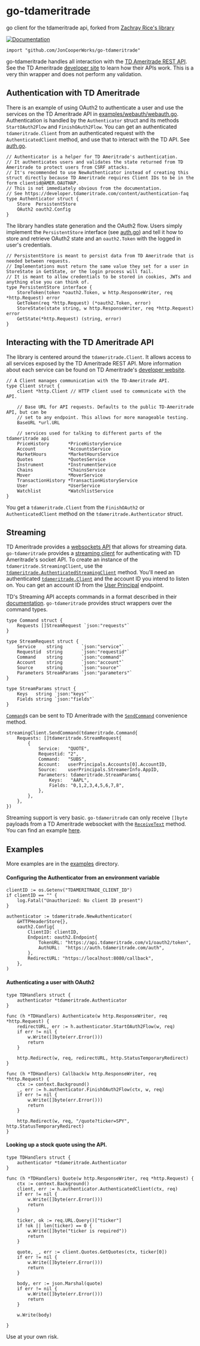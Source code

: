 # go-tdameritrade
go client for the tdameritrade api, forked from [Zachray Rice's library](https://github.com/zricethezav/go-tdameritrade)

[![Documentation](https://godoc.org/github.com/JonCooperWorks/go-tdameritrade?status.svg)](https://godoc.org/github.com/JonCooperWorks/go-tdameritrade)


```import "github.com/JonCooperWorks/go-tdameritrade"```

go-tdameritrade handles all interaction with the [TD Ameritrade REST API](https://developer.tdameritrade.com/apis).
See the TD Ameritrade [developer site](https://developer.tdameritrade.com/) to learn how their APIs work.
This is a very thin wrapper and does not perform any validation.


## Authentication with TD Ameritrade
There is an example of using OAuth2 to authenticate a user and use the services on the TD Ameritrade API in [examples/webauth/webauth.go](https://github.com/JonCooperWorks/go-tdameritrade/blob/master/examples/webauth/webauth.go).
Authentication is handled by the ```Authenticator``` struct and its methods ```StartOAuth2Flow``` and ```FinishOAuth2Flow```.
You can get an authenticated ```tdameritrade.Client``` from an authenticated request with the ```AuthenticatedClient``` method, and use that to interact with the TD API.
See [auth.go](https://github.com/JonCooperWorks/go-tdameritrade/blob/master/auth.go).

```
// Authenticator is a helper for TD Ameritrade's authentication.
// It authenticates users and validates the state returned from TD Ameritrade to protect users from CSRF attacks.
// It's recommended to use NewAuthenticator instead of creating this struct directly because TD Ameritrade requires Client IDs to be in the form clientid@AMER.OAUTHAP.
// This is not immediately obvious from the documentation.
// See https://developer.tdameritrade.com/content/authentication-faq
type Authenticator struct {
	Store  PersistentStore
	OAuth2 oauth2.Config
}
```

The library handles state generation and the OAuth2 flow.
Users simply implement the ```PersistentStore``` interface (see [auth.go](https://github.com/JonCooperWorks/go-tdameritrade/blob/master/auth.go)) and tell it how to store and retrieve OAuth2 state and an ```oauth2.Token``` with the logged in user's credentials.

```
// PersistentStore is meant to persist data from TD Ameritrade that is needed between requests.
// Implementations must return the same value they set for a user in StoreState in GetState, or the login process will fail.
// It is meant to allow credentials to be stored in cookies, JWTs and anything else you can think of.
type PersistentStore interface {
	StoreToken(token *oauth2.Token, w http.ResponseWriter, req *http.Request) error
	GetToken(req *http.Request) (*oauth2.Token, error)
	StoreState(state string, w http.ResponseWriter, req *http.Request) error
	GetState(*http.Request) (string, error)
}
```

## Interacting with the TD Ameritrade API
The library is centered around the ```tdameritrade.Client```.
It allows access to all services exposed by the TD Ameritrade REST API.
More information about each service can be found on TD Ameritrade's [developer website](https://developer.tdameritrade.com/apis).

```
// A Client manages communication with the TD-Ameritrade API.
type Client struct {
	client *http.Client // HTTP client used to communicate with the API.

	// Base URL for API requests. Defaults to the public TD-Ameritrade API, but can be
	// set to any endpoint. This allows for more manageable testing.
	BaseURL *url.URL

	// services used for talking to different parts of the tdameritrade api
	PriceHistory       *PriceHistoryService
	Account            *AccountsService
	MarketHours        *MarketHoursService
	Quotes             *QuotesService
	Instrument         *InstrumentService
	Chains             *ChainsService
	Mover              *MoverService
	TransactionHistory *TransactionHistoryService
	User               *UserService
	Watchlist          *WatchlistService
}
```

You get a ```tdameritrade.Client``` from the ```FinishOAuth2``` or ```AuthenticatedClient``` method on the ```tdameritrade.Authenticator``` struct.

## Streaming
TD Ameritrade provides a [websockets API](https://developer.tdameritrade.com/content/streaming-data) that allows for streaming data.
`go-tdameritrade` provides a [streaming client](https://pkg.go.dev/github.com/joncooperworks/go-tdameritrade#StreamingClient) for authenticating with TD Ameritrade's socket API.
To create an instance of the `tdameritrade.StreamingClient`, use the [`tdameritrade.AuthenticatedStreamingClient`](https://pkg.go.dev/github.com/joncooperworks/go-tdameritrade#AuthenticatedStreamingClient) method.
You'll need an authenticated [`tdameritrade.Client`](https://pkg.go.dev/github.com/joncooperworks/go-tdameritrade#Client) and the account ID you intend to listen on.
You can get an account ID from the [User Principal](https://pkg.go.dev/github.com/joncooperworks/go-tdameritrade#UserService.GetUserPrincipals) endpoint.

TD's Streaming API accepts commands in a format described in their [documentation](https://developer.tdameritrade.com/content/streaming-data#_Toc504640563).
`go-tdameritrade` provides struct wrappers over the command types.

```
type Command struct {
	Requests []StreamRequest `json:"requests"`
}

type StreamRequest struct {
	Service    string       `json:"service"`
	Requestid  string       `json:"requestid"`
	Command    string       `json:"command"`
	Account    string       `json:"account"`
	Source     string       `json:"source"`
	Parameters StreamParams `json:"parameters"`
}

type StreamParams struct {
	Keys   string `json:"keys"`
	Fields string `json:"fields"`
}
```

[`Command`](https://pkg.go.dev/github.com/joncooperworks/go-tdameritrade#Command)s can be sent to TD Ameritrade with the [`SendCommand`](https://pkg.go.dev/github.com/joncooperworks/go-tdameritrade#StreamingClient.SendCommand) convenience method.

```
streamingClient.SendCommand(tdameritrade.Command{
	Requests: []tdameritrade.StreamRequest{
		{
			Service:   "QUOTE",
			Requestid: "2",
			Command:   "SUBS",
			Account:   userPrincipals.Accounts[0].AccountID,
			Source:    userPrincipals.StreamerInfo.AppID,
			Parameters: tdameritrade.StreamParams{
				Keys:   "AAPL",
				Fields: "0,1,2,3,4,5,6,7,8",
			},
		},
	},
})
```

Streaming support is very basic.
`go-tdameritrade` can only receive `[]byte` payloads from a TD Ameritrade websocket with the [`ReceiveText`](https://pkg.go.dev/github.com/joncooperworks/go-tdameritrade#StreamingClient.ReceiveText) method.
You can find an example [here](examples/streaming/streaming.go).



## Examples

More examples are in the [examples](https://github.com/JonCooperWorks/go-tdameritrade/tree/master/examples) directory.

#### Configuring the Authenticator from an environment variable

```
clientID := os.Getenv("TDAMERITRADE_CLIENT_ID")
if clientID == "" {
	log.Fatal("Unauthorized: No client ID present")
}

authenticator := tdameritrade.NewAuthenticator(
	&HTTPHeaderStore{},
	oauth2.Config{
		ClientID: clientID,
		Endpoint: oauth2.Endpoint{
			TokenURL: "https://api.tdameritrade.com/v1/oauth2/token",
			AuthURL:  "https://auth.tdameritrade.com/auth",
		},
		RedirectURL: "https://localhost:8080/callback",
	},
)
```

#### Authenticating a user with OAuth2
```
type TDHandlers struct {
	authenticator *tdameritrade.Authenticator
}

func (h *TDHandlers) Authenticate(w http.ResponseWriter, req *http.Request) {
	redirectURL, err := h.authenticator.StartOAuth2Flow(w, req)
	if err != nil {
		w.Write([]byte(err.Error()))
		return
	}

	http.Redirect(w, req, redirectURL, http.StatusTemporaryRedirect)
}

func (h *TDHandlers) Callback(w http.ResponseWriter, req *http.Request) {
	ctx := context.Background()
	_, err := h.authenticator.FinishOAuth2Flow(ctx, w, req)
	if err != nil {
		w.Write([]byte(err.Error()))
		return
	}

	http.Redirect(w, req, "/quote?ticker=SPY", http.StatusTemporaryRedirect)
}
```

#### Looking up a stock quote using the API.
```
type TDHandlers struct {
	authenticator *tdameritrade.Authenticator
}

func (h *TDHandlers) Quote(w http.ResponseWriter, req *http.Request) {
	ctx := context.Background()
	client, err := h.authenticator.AuthenticatedClient(ctx, req)
	if err != nil {
		w.Write([]byte(err.Error()))
		return
	}

	ticker, ok := req.URL.Query()["ticker"]
	if !ok || len(ticker) == 0 {
		w.Write([]byte("ticker is required"))
		return
	}

	quote, _, err := client.Quotes.GetQuotes(ctx, ticker[0])
	if err != nil {
		w.Write([]byte(err.Error()))
		return
	}

	body, err := json.Marshal(quote)
	if err != nil {
		w.Write([]byte(err.Error()))
		return
	}

	w.Write(body)

}
```


Use at your own risk.
